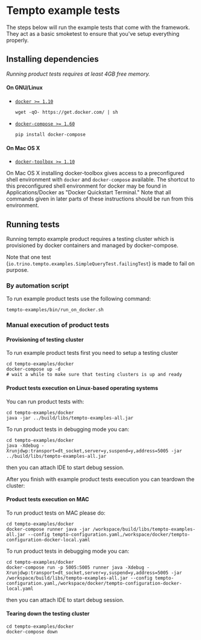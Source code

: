 # Tempto example tests

The steps below will run the example tests that come with the framework. They act as a basic
smoketest to ensure that you've setup everything properly.

## Installing dependencies

*Running product tests requires at least 4GB free memory.*

#### On GNU/Linux
* [```docker >= 1.10```](https://docs.docker.com/installation/#installation)

    ```
    wget -qO- https://get.docker.com/ | sh
    ```

* [```docker-compose >= 1.60```](https://docs.docker.com/compose/install/)

    ```
    pip install docker-compose
    ```

#### On Mac OS X

* [```docker-toolbox >= 1.10```](https://www.docker.com/products/docker-toolbox)

On Mac OS X installing docker-toolbox gives access to a preconfigured shell environment
with ```docker``` and ```docker-compose``` available. The shortcut to this preconfigured
shell environment for docker may be found in Applications/Docker as "Docker Quickstart Terminal."
Note that all commands given in later parts of these instructions should be run from this
environment.

## Running tests

Running tempto example product requires a testing cluster which is provisioned by docker containers and managed by docker-compose.

Note that one test (`io.trino.tempto.examples.SimpleQueryTest.failingTest`) is made to fail on purpose.

### By automation script

To run example product tests use the following command:

```
tempto-examples/bin/run_on_docker.sh
```

### Manual execution of product tests
#### Provisioning of testing cluster

To run example product tests first you need to setup a testing cluster

```
cd tempto-examples/docker
docker-compose up -d
# wait a while to make sure that testing clusters is up and ready
```

#### Product tests execution on Linux-based operating systems

You can run product tests with:

```
cd tempto-examples/docker
java -jar ../build/libs/tempto-examples-all.jar
```

To run product tests in debugging mode you can:

```
cd tempto-examples/docker
java -Xdebug -Xrunjdwp:transport=dt_socket,server=y,suspend=y,address=5005 -jar ../build/libs/tempto-examples-all.jar
```

then you can attach IDE to start debug session.

After you finish with example product tests execution you can teardown the cluster:


#### Product tests execution on MAC

To run product tests on MAC please do:

```
cd tempto-examples/docker
docker-compose runner java -jar /workspace/build/libs/tempto-examples-all.jar --config tempto-configuration.yaml,/workspace/docker/tempto-configuration-docker-local.yaml
```

To run product tests in debugging mode you can:

```
cd tempto-examples/docker
docker-compose run -p 5005:5005 runner java -Xdebug -Xrunjdwp:transport=dt_socket,server=y,suspend=y,address=5005 -jar /workspace/build/libs/tempto-examples-all.jar --config tempto-configuration.yaml,/workspace/docker/tempto-configuration-docker-local.yaml
```

then you can attach IDE to start debug session.

#### Tearing down the testing cluster
```
cd tempto-examples/docker
docker-compose down
```


